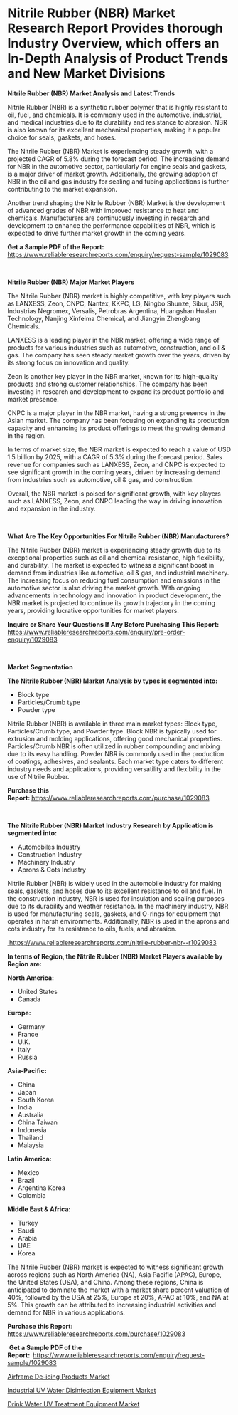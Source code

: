 <p><h1>Nitrile Rubber (NBR) Market Research Report Provides thorough Industry Overview, which offers an In-Depth Analysis of Product Trends and New Market Divisions</h1></p><p><strong>Nitrile Rubber (NBR) Market Analysis and Latest Trends</strong></p>
<p><p>Nitrile Rubber (NBR) is a synthetic rubber polymer that is highly resistant to oil, fuel, and chemicals. It is commonly used in the automotive, industrial, and medical industries due to its durability and resistance to abrasion. NBR is also known for its excellent mechanical properties, making it a popular choice for seals, gaskets, and hoses.</p><p>The Nitrile Rubber (NBR) Market is experiencing steady growth, with a projected CAGR of 5.8% during the forecast period. The increasing demand for NBR in the automotive sector, particularly for engine seals and gaskets, is a major driver of market growth. Additionally, the growing adoption of NBR in the oil and gas industry for sealing and tubing applications is further contributing to the market expansion.</p><p>Another trend shaping the Nitrile Rubber (NBR) Market is the development of advanced grades of NBR with improved resistance to heat and chemicals. Manufacturers are continuously investing in research and development to enhance the performance capabilities of NBR, which is expected to drive further market growth in the coming years.</p></p>
<p><strong>Get a Sample PDF of the Report:&nbsp;</strong> <a href="https://www.reliableresearchreports.com/enquiry/request-sample/1029083">https://www.reliableresearchreports.com/enquiry/request-sample/1029083</a></p>
<p>&nbsp;</p>
<p><strong>Nitrile Rubber (NBR) Major Market Players</strong></p>
<p><p>The Nitrile Rubber (NBR) market is highly competitive, with key players such as LANXESS, Zeon, CNPC, Nantex, KKPC, LG, Ningbo Shunze, Sibur, JSR, Industrias Negromex, Versalis, Petrobras Argentina, Huangshan Hualan Technology, Nanjing Xinfeima Chemical, and Jiangyin Zhengbang Chemicals.</p><p>LANXESS is a leading player in the NBR market, offering a wide range of products for various industries such as automotive, construction, and oil & gas. The company has seen steady market growth over the years, driven by its strong focus on innovation and quality.</p><p>Zeon is another key player in the NBR market, known for its high-quality products and strong customer relationships. The company has been investing in research and development to expand its product portfolio and market presence.</p><p>CNPC is a major player in the NBR market, having a strong presence in the Asian market. The company has been focusing on expanding its production capacity and enhancing its product offerings to meet the growing demand in the region.</p><p>In terms of market size, the NBR market is expected to reach a value of USD 1.5 billion by 2025, with a CAGR of 5.3% during the forecast period. Sales revenue for companies such as LANXESS, Zeon, and CNPC is expected to see significant growth in the coming years, driven by increasing demand from industries such as automotive, oil & gas, and construction.</p><p>Overall, the NBR market is poised for significant growth, with key players such as LANXESS, Zeon, and CNPC leading the way in driving innovation and expansion in the industry.</p></p>
<p>&nbsp;</p>
<p><strong>What Are The Key Opportunities For Nitrile Rubber (NBR) Manufacturers?</strong></p>
<p><p>The Nitrile Rubber (NBR) market is experiencing steady growth due to its exceptional properties such as oil and chemical resistance, high flexibility, and durability. The market is expected to witness a significant boost in demand from industries like automotive, oil & gas, and industrial machinery. The increasing focus on reducing fuel consumption and emissions in the automotive sector is also driving the market growth. With ongoing advancements in technology and innovation in product development, the NBR market is projected to continue its growth trajectory in the coming years, providing lucrative opportunities for market players.</p></p>
<p><strong>Inquire or Share Your Questions If Any Before Purchasing This Report:</strong> <a href="https://www.reliableresearchreports.com/enquiry/pre-order-enquiry/1029083">https://www.reliableresearchreports.com/enquiry/pre-order-enquiry/1029083</a></p>
<p>&nbsp;</p>
<p><strong>Market Segmentation</strong></p>
<p><strong>The Nitrile Rubber (NBR) Market Analysis by types is segmented into:</strong></p>
<p><ul><li>Block type</li><li>Particles/Crumb type</li><li>Powder type</li></ul></p>
<p><p>Nitrile Rubber (NBR) is available in three main market types: Block type, Particles/Crumb type, and Powder type. Block NBR is typically used for extrusion and molding applications, offering good mechanical properties. Particles/Crumb NBR is often utilized in rubber compounding and mixing due to its easy handling. Powder NBR is commonly used in the production of coatings, adhesives, and sealants. Each market type caters to different industry needs and applications, providing versatility and flexibility in the use of Nitrile Rubber.</p></p>
<p><strong>Purchase this Report:&nbsp;</strong><a href="https://www.reliableresearchreports.com/purchase/1029083">https://www.reliableresearchreports.com/purchase/1029083</a></p>
<p>&nbsp;</p>
<p><strong>The Nitrile Rubber (NBR) Market Industry Research by Application is segmented into:</strong></p>
<p><ul><li>Automobiles Industry</li><li>Construction Industry</li><li>Machinery Industry</li><li>Aprons & Cots Industry</li></ul></p>
<p><p>Nitrile Rubber (NBR) is widely used in the automobile industry for making seals, gaskets, and hoses due to its excellent resistance to oil and fuel. In the construction industry, NBR is used for insulation and sealing purposes due to its durability and weather resistance. In the machinery industry, NBR is used for manufacturing seals, gaskets, and O-rings for equipment that operates in harsh environments. Additionally, NBR is used in the aprons and cots industry for its resistance to oils, fuels, and abrasion.</p></p>
<p><a href="https://www.reliableresearchreports.com/nitrile-rubber-nbr--r1029083">&nbsp;https://www.reliableresearchreports.com/nitrile-rubber-nbr--r1029083</a></p>
<p><strong>In terms of Region, the Nitrile Rubber (NBR) Market Players available by Region are:</strong></p>
<p>
    <p> <strong> North America: </strong>
        <ul>
            <li>United States</li>
            <li>Canada</li>
        </ul>
        </p> 
    <p> <strong> Europe: </strong>
        <ul>
            <li>Germany</li>
            <li>France</li>
            <li>U.K.</li>
            <li>Italy</li>
            <li>Russia</li>
        </ul>
        </p> 
    <p> <strong> Asia-Pacific: </strong>
        <ul>
            <li>China</li>
            <li>Japan</li>
            <li>South Korea</li>
            <li>India</li>
            <li>Australia</li>
            <li>China Taiwan</li>
            <li>Indonesia</li>
            <li>Thailand</li>
            <li>Malaysia</li>
        </ul>
        </p> 
    <p> <strong> Latin America: </strong>
        <ul>
            <li>Mexico</li>
            <li>Brazil</li>
            <li>Argentina Korea</li>
            <li>Colombia</li>
        </ul>
        </p> 
    <p> <strong> Middle East & Africa: </strong>
        <ul>
            <li>Turkey</li>
            <li>Saudi</li>
            <li>Arabia</li>
            <li>UAE</li>
            <li>Korea</li>
        </ul>
    </p>
    </p>
<p><p>The Nitrile Rubber (NBR) market is expected to witness significant growth across regions such as North America (NA), Asia Pacific (APAC), Europe, the United States (USA), and China. Among these regions, China is anticipated to dominate the market with a market share percent valuation of 40%, followed by the USA at 25%, Europe at 20%, APAC at 10%, and NA at 5%. This growth can be attributed to increasing industrial activities and demand for NBR in various applications.</p></p>
<p><strong>Purchase this Report: </strong><a href="https://www.reliableresearchreports.com/purchase/1029083">https://www.reliableresearchreports.com/purchase/1029083</a></p>
<p>&nbsp;<strong>Get a Sample PDF of the Report:&nbsp;&nbsp;</strong><a href="https://www.reliableresearchreports.com/enquiry/request-sample/1029083">https://www.reliableresearchreports.com/enquiry/request-sample/1029083</a></p>
<p><strong></strong></p>
<p><p><a href="https://medium.com/@charityrice1939/airframe-de-icing-products-market-global-market-insights-and-sales-trends-2024-to-2031-32b76dcb49aa">Airframe De-icing Products Market</a></p><p><a href="https://medium.com/@eliasman59/industrial-uv-water-disinfection-equipment-market-investigation-industry-evolution-and-forecast-d30b9d889104">Industrial UV Water Disinfection Equipment Market</a></p><p><a href="https://medium.com/@tedbrakus/drink-water-uv-treatment-equipment-market-outlook-and-forecast-from-2024-to-2031-38a843e507ba">Drink Water UV Treatment Equipment Market</a></p></p>